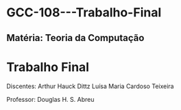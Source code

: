# GCC-108---Trabalho-Final

## Matéria: Teoria da Computação

# Trabalho Final

Discentes: Arthur Hauck Dittz
           Luísa Maria Cardoso Teixeira


Professor: Douglas H. S. Abreu
